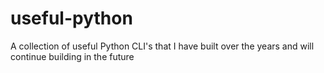 # useful-python
 A collection of useful Python CLI's that I have built over the years and will continue building in the future
